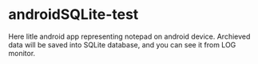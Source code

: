 # androidSQLite-test
Here litle android app representing notepad on android device. Archieved data will be saved into SQLite database, and you can see it from LOG monitor.
